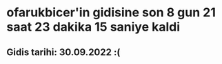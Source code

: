 # ofarukbicer'in gidisine son 8 gun 21 saat 23 dakika 15 saniye kaldi

## Gidis tarihi: 30.09.2022 :(